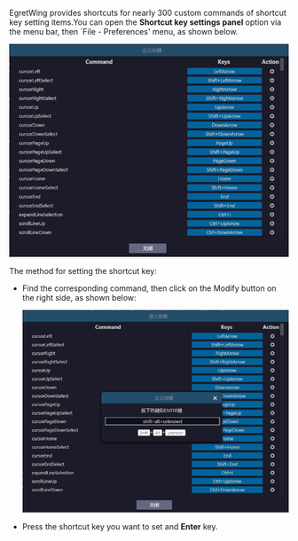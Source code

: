 

EgretWing provides shortcuts for nearly 300 custom commands of shortcut key setting items.You can open the **Shortcut key settings panel** option via the menu bar, then `File - Preferences' menu, as shown below.

![](20170905120732.png)

The method for setting the shortcut key:

- Find the corresponding command, then click on the Modify button on the right side, as shown below:

   ![](20170905121133.png)

- Press the shortcut key you want to set and **Enter** key.